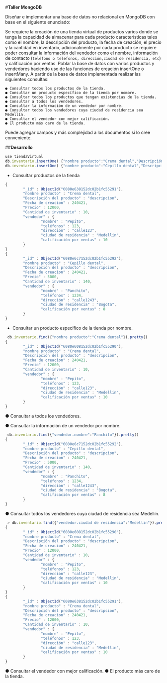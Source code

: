 #**Taller MongoDB** 

Diseñar e implementar una base de datos no relacional en MongoDB con base en el siguiente enunciado:

Se requiere la creación de una tienda virtual de productos varios donde se tenga la capacidad de almacenar para cada producto características tales como el nombre, la descripción del producto, la fecha de creación, el precio y la cantidad en inventario, adicionalmente por cada producto se requiere poder consultar la información del vendedor como el nombre, información de contacto (`teléfono o teléfonos, dirección,ciudad de residencia, etc`) y calificación por ventas. Poblar la base de datos con varios productos y vendedores haciendo uso de las funciones
de creación insertOne o insertMany. A partir de la base de datos implementada realizar las siguientes consultas:

    ● Consultar todos los productos de la tienda.
    ● Consultar un producto específico de la tienda por nombre.
    ● Consultar todos los productos que tengan existencias de la tienda.
    ● Consultar a todos los vendedores.
    ● Consultar la información de un vendedor por nombre.
    ● Consultar todos los vendedores cuya ciudad de residencia sea Medellín.
    ● Consultar el vendedor con mejor calificación.
    ● El producto más caro de la tienda.
Puede agregar campos y más complejidad a los documentos si lo cree conveniente.

##**Desarrollo**
```js
use tiendaVirtual
db.inventario.insertOne( {"nombre producto":"Crema dental","Descripción del producto":"descripcion", "Fecha de creacion":240421 ,"Precio": 12000 ,"Cantidad de inventario": 10, "vendedor":{"nombre":"Pepito","teléfonos":123, "dirección":"calle123", "ciudad de residencia":"Medellin" ,"calificación por ventas": 10}})
db.inventario.insertOne( {"nombre producto":"Cepillo dental","Descripción del producto":"descripcion", "Fecha de creacion":240421 ,"Precio":5000 ,"Cantidad de inventario": 140, "vendedor":{"nombre":"Panchito","teléfonos":1234, "dirección":"calle1243", "ciudad de residencia":"Bogota" ,"calificación por ventas":8}})
```
* Consultar productos de la tienda 
```js
{
        "_id" : ObjectId("6080e638152dc02b1fc55291"),
        "nombre producto" : "Crema dental",
        "Descripción del producto" : "descripcion",
        "Fecha de creacion" : 240421,
        "Precio" : 12000,
        "Cantidad de inventario" : 10,
        "vendedor" : {
                "nombre" : "Pepito",
                "teléfonos" : 123,
                "dirección" : "calle123",
                "ciudad de residencia" : "Medellin",
                "calificación por ventas" : 10
        }
}
{
        "_id" : ObjectId("6080e6c7152dc02b1fc55292"),
        "nombre producto" : "Cepillo dental",
        "Descripción del producto" : "descripcion",
        "Fecha de creacion" : 240421,
        "Precio" : 5000,
        "Cantidad de inventario" : 140,
        "vendedor" : {
                "nombre" : "Panchito",
                "teléfonos" : 1234,
                "dirección" : "calle1243",
                "ciudad de residencia" : "Bogota",
                "calificación por ventas" : 8
        }
}
```
* Consultar un producto específico de la tienda por nombre.
``` js
 db.inventario.find({"nombre producto":"Crema dental"}).pretty()
{
        "_id" : ObjectId("6080e608152dc02b1fc55290"),
        "nombre producto" : "Crema dental",
        "Descripción del producto" : "descripcion",
        "Fecha de creacion" : 240421,
        "Precio" : 12000,
        "Cantidad de inventario" : 10,
        "vendedor" : {
                "nombre" : "Pepito",
                "teléfonos" : 123,
                "dirección" : "calle123",
                "ciudad de residencia" : "Medellin",
                "calificación por ventas" : 10
        }
}
```
● Consultar a todos los vendedores.

● Consultar la información de un vendedor por nombre.
``` js
 db.inventario.find({"vendedor.nombre":"Panchito"}).pretty()
{
        "_id" : ObjectId("6080e6c7152dc02b1fc55292"),
        "nombre producto" : "Cepillo dental",
        "Descripción del producto" : "descripcion",
        "Fecha de creacion" : 240421,
        "Precio" : 5000,
        "Cantidad de inventario" : 140,
        "vendedor" : {
                "nombre" : "Panchito",
                "teléfonos" : 1234,
                "dirección" : "calle1243",
                "ciudad de residencia" : "Bogota",
                "calificación por ventas" : 8
        }
}
``` 
● Consultar todos los vendedores cuya ciudad de residencia sea Medellín.

``` js
 > db.inventario.find({"vendedor.ciudad de residencia":"Medellin"}).pretty()
{
        "_id" : ObjectId("6080e608152dc02b1fc55290"),
        "nombre producto" : "Crema dental",
        "Descripción del producto" : "descripcion",
        "Fecha de creacion" : 240421,
        "Precio" : 12000,
        "Cantidad de inventario" : 10,
        "vendedor" : {
                "nombre" : "Pepito",
                "teléfonos" : 123,
                "dirección" : "calle123",
                "ciudad de residencia" : "Medellin",
                "calificación por ventas" : 10
        }
}
{
        "_id" : ObjectId("6080e638152dc02b1fc55291"),
        "nombre producto" : "Crema dental",
        "Descripción del producto" : "descripcion",
        "Fecha de creacion" : 240421,
        "Precio" : 12000,
        "Cantidad de inventario" : 10,
        "vendedor" : {
                "nombre" : "Pepito",
                "teléfonos" : 123,
                "dirección" : "calle123",
                "ciudad de residencia" : "Medellin",
                "calificación por ventas" : 10
        }
}
``` 

 ● Consultar el vendedor con mejor calificación.
 ● El producto más caro de la tienda.
 
